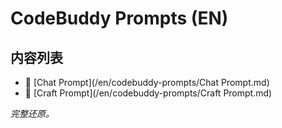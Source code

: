 # CodeBuddy Prompts (EN)

## 内容列表

- 📄 [Chat Prompt](/en/codebuddy-prompts/Chat Prompt.md)
- 📄 [Craft Prompt](/en/codebuddy-prompts/Craft Prompt.md)


*完整还原。*